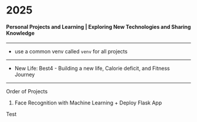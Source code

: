 # 2025
#### Personal Projects and Learning | Exploring New Technologies and Sharing Knowledge

---

- use a common venv called `venv` for all projects

--- 

- New Life: Best4 -  Building a new life, Calorie deficit, and Fitness Journey

---
Order of Projects

1. Face Recognition with Machine Learning + Deploy Flask App


Test
